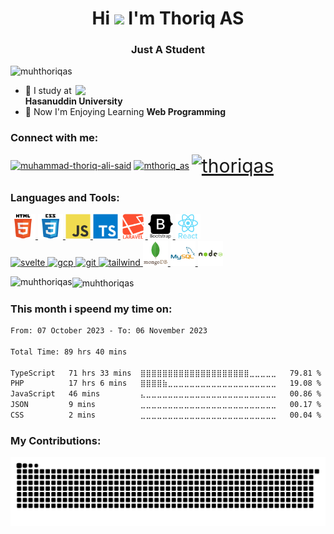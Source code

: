 <h1 align="center">Hi <img src="https://raw.githubusercontent.com/MartinHeinz/MartinHeinz/master/wave.gif"  width="32px"> I'm Thoriq AS</h1>
<h3 align="center">Just A Student</h3>

<p align="left"> <img src="https://komarev.com/ghpvc/?username=muhthoriqas&label=Profile%20views&color=0e75b6&style=flat" alt="muhthoriqas" /> </p>

<img align="right" width="400" src="https://camo.githubusercontent.com/cae12fddd9d6982901d82580bdf321d81fb299141098ca1c2d4891870827bf17/68747470733a2f2f6d69726f2e6d656469756d2e636f6d2f6d61782f313336302f302a37513379765349765f7430696f4a2d5a2e676966">


- :fallen_leaf: I study at **Hasanuddin University**
- :leaves: Now I'm Enjoying Learning **Web Programming**

<h3 align="left">Connect with me:</h3>
<p align="left">
<a href="https://www.linkedin.com/in/muhammad-thoriq-ali-said-696111244/" target="blank"><img align="center" src="https://raw.githubusercontent.com/rahuldkjain/github-profile-readme-generator/master/src/images/icons/Social/linked-in-alt.svg" alt="muhammad-thoriq-ali-said" height="30" width="40" /></a>
<a href="https://instagram.com/mthoriq_as" target="blank"><img align="center" src="https://raw.githubusercontent.com/rahuldkjain/github-profile-readme-generator/master/src/images/icons/Social/instagram.svg" alt="mthoriq_as" height="30" width="40" /></a>
<a href="https://www.hackerrank.com/thoriqas" target="blank"><img align="center" src="https://raw.githubusercontent.com/rahuldkjain/github-profile-readme-generator/master/src/images/icons/Social/hackerrank.svg" alt="thoriqas" height="30" width="40" style="  font-size: 30px;
" /></a>
</p>

<h3 align="left">Languages and Tools:</h3>
<p align="left"> 
        <a href="https://www.w3.org/html/" target="_blank" rel="noreferrer">
          <img
            src="https://raw.githubusercontent.com/devicons/devicon/master/icons/html5/html5-original-wordmark.svg"
            alt="html5"
            width="40"
            height="40"
          />
        </a>
        <a
          href="https://www.w3schools.com/css/"
          target="_blank"
          rel="noreferrer"
        >
          <img
            src="https://raw.githubusercontent.com/devicons/devicon/master/icons/css3/css3-original-wordmark.svg"
            alt="css3"
            width="40"
            height="40"
          />
        </a>
        <a
          href="https://developer.mozilla.org/en-US/docs/Web/JavaScript"
          target="_blank"
          rel="noreferrer"
        >
          <img
            src="https://raw.githubusercontent.com/devicons/devicon/master/icons/javascript/javascript-original.svg"
            alt="javascript"
            width="40"
            height="40"
          />
        </a>
            <a
          href="https://www.typescriptlang.org/"
          target="_blank"
          rel="noreferrer"
        >
          <img
            src="https://raw.githubusercontent.com/devicons/devicon/master/icons/typescript/typescript-original.svg"
            alt="typescript"
            width="40"
            height="40"
          />
        </a>
        <a href="https://laravel.com/" target="_blank" rel="noreferrer">
          <img
            src="https://raw.githubusercontent.com/devicons/devicon/master/icons/laravel/laravel-plain-wordmark.svg"
            alt="laravel"
            width="40"
            height="40"
          />
        </a>
        <a href="https://getbootstrap.com" target="_blank" rel="noreferrer">
          <img
            src="https://raw.githubusercontent.com/devicons/devicon/master/icons/bootstrap/bootstrap-plain-wordmark.svg"
            alt="bootstrap"
            width="40"
            height="40"
          />
        </a>
        <a href="https://reactjs.org/" target="_blank" rel="noreferrer">
          <img
            src="https://raw.githubusercontent.com/devicons/devicon/master/icons/react/react-original-wordmark.svg"
            alt="react"
            width="40"
            height="40"
          />
        </a>
           <br />
        <a href="https://svelte.dev" target="_blank" rel="noreferrer">
          <img
            src="https://upload.wikimedia.org/wikipedia/commons/1/1b/Svelte_Logo.svg"
            alt="svelte"
            width="40"
            height="40"
          />
        </a>
        <a href="https://cloud.google.com" target="_blank" rel="noreferrer">
          <img
            src="https://www.vectorlogo.zone/logos/google_cloud/google_cloud-icon.svg"
            alt="gcp"
            width="40"
            height="40"
          />
        </a>
        <a href="https://git-scm.com/" target="_blank" rel="noreferrer">
          <img
            src="https://www.vectorlogo.zone/logos/git-scm/git-scm-icon.svg"
            alt="git"
            width="40"
            height="40"
          />
        </a>
        <a href="https://tailwindcss.com/" target="_blank" rel="noreferrer">
          <img
            src="https://www.vectorlogo.zone/logos/tailwindcss/tailwindcss-icon.svg"
            alt="tailwind"
            width="40"
            height="40"
          />
        </a>
        <a href="https://www.mongodb.com/" target="_blank" rel="noreferrer">
          <img
            src="https://raw.githubusercontent.com/devicons/devicon/master/icons/mongodb/mongodb-original-wordmark.svg"
            alt="mongodb"
            width="40"
            height="40"
          />
        </a>
        <a href="https://www.mysql.com/" target="_blank" rel="noreferrer">
          <img
            src="https://raw.githubusercontent.com/devicons/devicon/master/icons/mysql/mysql-original-wordmark.svg"
            alt="mysql"
            width="40"
            height="40"
          />
        </a>
        <a href="https://nodejs.org" target="_blank" rel="noreferrer">
          <img
            src="https://raw.githubusercontent.com/devicons/devicon/master/icons/nodejs/nodejs-original-wordmark.svg"
            alt="nodejs"
            width="40"
            height="40"
          />
        </a>
        

 </p>

<p><img align="left" src="https://github-readme-stats-git-masterrstaa-rickstaa.vercel.app/api/top-langs/?username=muhthoriqas&hide=jupyter%20notebook,java,html&show_icons=true&langs_count=6&locale=en&layout=compact" alt="muhthoriqas" /></p>
<p><img align="center" src="https://github-readme-streak-stats.herokuapp.com/?user=muhthoriqas&" alt="muhthoriqas" width="413px" /></p>

<h3 align="left">This month i speend my time on:</h3>
<!--START_SECTION:waka-->

```txt
From: 07 October 2023 - To: 06 November 2023

Total Time: 89 hrs 40 mins

TypeScript   71 hrs 33 mins  ⣿⣿⣿⣿⣿⣿⣿⣿⣿⣿⣿⣿⣿⣿⣿⣿⣿⣿⣿⣿⣀⣀⣀⣀⣀   79.81 %
PHP          17 hrs 6 mins   ⣿⣿⣿⣿⣷⣀⣀⣀⣀⣀⣀⣀⣀⣀⣀⣀⣀⣀⣀⣀⣀⣀⣀⣀⣀   19.08 %
JavaScript   46 mins         ⣄⣀⣀⣀⣀⣀⣀⣀⣀⣀⣀⣀⣀⣀⣀⣀⣀⣀⣀⣀⣀⣀⣀⣀⣀   00.86 %
JSON         9 mins          ⣀⣀⣀⣀⣀⣀⣀⣀⣀⣀⣀⣀⣀⣀⣀⣀⣀⣀⣀⣀⣀⣀⣀⣀⣀   00.17 %
CSS          2 mins          ⣀⣀⣀⣀⣀⣀⣀⣀⣀⣀⣀⣀⣀⣀⣀⣀⣀⣀⣀⣀⣀⣀⣀⣀⣀   00.04 %
```

<!--END_SECTION:waka-->
<!-- 
<a href="https://github.com/Muhthoriqas/My-Portofolio">
  <img align="center" style="margin:0.5rem" width="100%" src="https://github-readme-stats.vercel.app/api/pin/?username=Muhthoriqas&repo=My-Portofolio"  />
</a>
 -->

<h3 align="left">My Contributions:</h3>

![snake gif](https://github.com/Muhthoriqas/Muhthoriqas/blob/output/github-contribution-grid-snake-dark.svg)  
